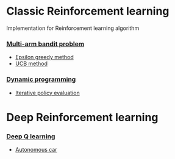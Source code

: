 # Classic Reinforcement learning

Implementation for Reinforcement learning algorithm

### [Multi-arm bandit problem](Multi-Arm_Bandits)
- [Epsilon greedy method](Multi-Arm_Bandits/Epsilon-greedy.ipynb)
- [UCB method](Multi-Arm_Bandits/UCB1.ipynb)

### [Dynamic programming](dynamic_programming)
- [Iterative policy evaluation](dynamic_programming/iterative_policy_evaluation.py)


# Deep Reinforcement learning
### [Deep Q learning](deep_Q_learning)
- [Autonomous car](deep_Q_learning/autonomous_car)
